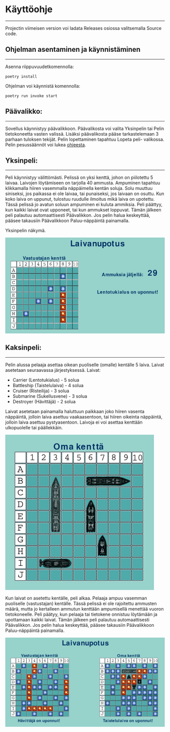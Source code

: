 # Käyttöohje
----

Projectin viimeisen version voi ladata Releases osiossa valitsemalla Source code.

## Ohjelman asentaminen ja käynnistäminen
----

Asenna riippuvuudetkomennolla:

    poetry install

Ohjelman voi käynnistä komennolla:

    poetry run invoke start

## Päävalikko:
----

Sovellus käynnistyy päävalikkoon. Päävalikosta voi valita Yksinpelin tai Pelin tietokoneetta vasten valissä. Lisäksi päävalikosta pääse tarkastelemaan 3 parhaan tuloksen tekijät. Pelin lopettaminen tapahtuu Lopeta peli- valikossa. Pelin pesussäännöt voi lukea [ohjeesta](https://github.com/zmejka/ot-harjoitustyo/blob/master/dokumentaatio/battleship.pdf). 

## Yksinpeli:
----

Peli käynnistyy välittömästi. Pelissä on yksi kenttä, johon on piilotettu 5 laivaa. Laivojen löytämiseen on tarjolla 40 ammusta. Ampuminen tapahtuu klikkamalla hiiren vasemmalla näppäimella kentän soluja. Solu muuttuu siniseksi, jos paikassa ei ole laivaa, tai punaiseksi, jos laivaan on osuttu. Kun koko laiva on uppunut, tulostuu ruudulle ilmoitus mikä laiva on upotettu. Tässä pelissä jo avatun soluun ampuminen ei kuluta ammiksia. Peli päättyy, kun kaikki laivat ovat upponeet, tai kun ammukset loppuvat. Tämän jälkeen peli palautuu automaattisesti Päävalikkon. Jos pelin halua keskeyttää, pääsee takausiin Päävalikkoon Paluu-näppäintä painamalla.

Yksinpelin näkymä.

![Yksinpeli](https://github.com/zmejka/ot-harjoitustyo/blob/master/dokumentaatio/kuvat/single_layout.png)

## Kaksinpeli:
----

Pelin alussa pelaaja asettaa oikean puoliselle (omalle) kentälle 5 laiva. Laivat asetetaan seuraavassa järjestyksessä.
Laivat:

- Carrier (Lentotukialus) - 5 solua
- Battleship (Taistelulaiva) - 4 solua
- Cruiser (Risteilija) - 3 solua
- Submarine (Sukellusvene) - 3 solua
- Destroyer (Hävittäjä) - 2 solua

Laivat asetetaan painamalla haluttuun paikkaan joko hiiren vasenta näppäintä, jolloin laiva asettuu vaakaasentoon, tai hiiren oikeinta näppäintä, jolloin laiva asettuu pystyasentoon. Laivoja ei voi asettaa kenttään ulkopuolelle tai päällekkäin. 

![Laivat](https://github.com/zmejka/ot-harjoitustyo/blob/master/dokumentaatio/kuvat/pvc_ships.png)

Kun laivat  on asetettu kentälle, peli alkaa. Pelaaja ampuu vasemman puoliselle (vastustajan) kentälle. Tässä pelissä ei ole rajoitettu ammusten määrä, mutta jo kertalleen ammutun kenttään ampumisellä menettää vuoron tietokoneelle. Peli päätyy, kun pelaaja tai tietokene onnistuu löytämään ja upottamaan kaikki laivat. Tämän jälkeen peli palautuu automaattisesti Päävalikkon. Jos pelin halua keskeyttää, pääsee takausiin Päävalikkoon Paluu-näppäintä painamalla.

![PvC](https://github.com/zmejka/ot-harjoitustyo/blob/master/dokumentaatio/kuvat/pvc_layout.png)


